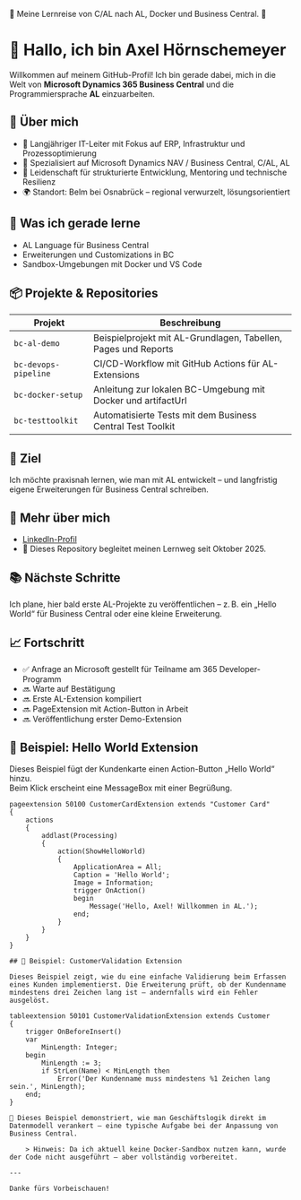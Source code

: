 🚧 Meine Lernreise von C/AL nach AL, Docker und Business Central.  🚧

# 👋 Hallo, ich bin Axel Hörnschemeyer

Willkommen auf meinem GitHub-Profil! Ich bin gerade dabei, mich in die Welt von **Microsoft Dynamics 365 Business Central** und die Programmiersprache **AL** einzuarbeiten.

## 🧠 Über mich

- 💼 Langjähriger IT-Leiter mit Fokus auf ERP, Infrastruktur und Prozessoptimierung  
- 🧰 Spezialisiert auf Microsoft Dynamics NAV / Business Central, C/AL, AL  
- 🧪 Leidenschaft für strukturierte Entwicklung, Mentoring und technische Resilienz  
- 🌍 Standort: Belm bei Osnabrück – regional verwurzelt, lösungsorientiert

## 🚀 Was ich gerade lerne
- AL Language für Business Central
- Erweiterungen und Customizations in BC
- Sandbox-Umgebungen mit Docker und VS Code

## 📦 Projekte & Repositories

| Projekt | Beschreibung |
|--------|--------------|
| `bc-al-demo` | Beispielprojekt mit AL-Grundlagen, Tabellen, Pages und Reports |
| `bc-devops-pipeline` | CI/CD-Workflow mit GitHub Actions für AL-Extensions |
| `bc-docker-setup` | Anleitung zur lokalen BC-Umgebung mit Docker und artifactUrl |
| `bc-testtoolkit` | Automatisierte Tests mit dem Business Central Test Toolkit |

## 🎯 Ziel
Ich möchte praxisnah lernen, wie man mit AL entwickelt – und langfristig eigene Erweiterungen für Business Central schreiben.

## 🔗 Mehr über mich
- [LinkedIn-Profil](https://www.linkedin.com/in/axel-hörnschemeyer/)
- 📁 Dieses Repository begleitet meinen Lernweg seit Oktober 2025.

## 📚 Nächste Schritte
Ich plane, hier bald erste AL-Projekte zu veröffentlichen – z. B. ein „Hello World“ für Business Central oder eine kleine Erweiterung.

## 📈 Fortschritt
- ✅ Anfrage an Microsoft gestellt für Teilname am 365 Developer-Programm
- 🔜 Warte auf Bestätigung
- 🔜 Erste AL-Extension kompiliert  
- 🔜 PageExtension mit Action-Button in Arbeit  
- 🔜 Veröffentlichung erster Demo-Extension

## 🧪 Beispiel: Hello World Extension

Dieses Beispiel fügt der Kundenkarte einen Action-Button „Hello World“ hinzu.  
Beim Klick erscheint eine MessageBox mit einer Begrüßung.

```al
pageextension 50100 CustomerCardExtension extends "Customer Card"
{
    actions
    {
        addlast(Processing)
        {
            action(ShowHelloWorld)
            {
                ApplicationArea = All;
                Caption = 'Hello World';
                Image = Information;
                trigger OnAction()
                begin
                    Message('Hello, Axel! Willkommen in AL.');
                end;
            }
        }
    }
}

## 🧪 Beispiel: CustomerValidation Extension

Dieses Beispiel zeigt, wie du eine einfache Validierung beim Erfassen eines Kunden implementierst. Die Erweiterung prüft, ob der Kundenname mindestens drei Zeichen lang ist – andernfalls wird ein Fehler ausgelöst.

tableextension 50101 CustomerValidationExtension extends Customer
{
    trigger OnBeforeInsert()
    var
        MinLength: Integer;
    begin
        MinLength := 3;
        if StrLen(Name) < MinLength then
            Error('Der Kundenname muss mindestens %1 Zeichen lang sein.', MinLength);
    end;
}

📌 Dieses Beispiel demonstriert, wie man Geschäftslogik direkt im Datenmodell verankert – eine typische Aufgabe bei der Anpassung von Business Central.

    > Hinweis: Da ich aktuell keine Docker-Sandbox nutzen kann, wurde der Code nicht ausgeführt – aber vollständig vorbereitet.

---

Danke fürs Vorbeischauen!
